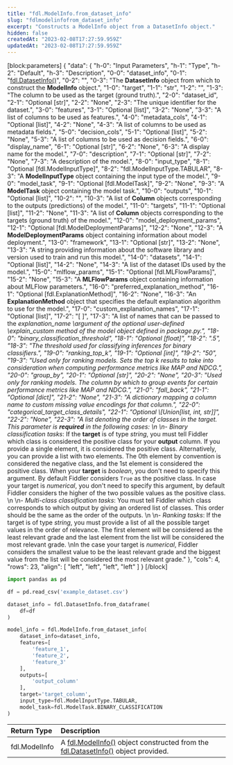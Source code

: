 ```yaml
---
title: "fdl.ModelInfo.from_dataset_info"
slug: "fdlmodelinfofrom_dataset_info"
excerpt: "Constructs a ModelInfo object from a DatasetInfo object."
hidden: false
createdAt: "2023-02-08T17:27:59.959Z"
updatedAt: "2023-02-08T17:27:59.959Z"
---
```

[block:parameters]
{
  "data": {
    "h-0": "Input Parameters",
    "h-1": "Type",
    "h-2": "Default",
    "h-3": "Description",
    "0-0": "dataset_info",
    "0-1": "[fdl.DatasetInfo()](ref:fdldatasetinfo)",
    "0-2": "",
    "0-3": "The **DatasetInfo** object from which to construct the **ModelInfo** object.",
    "1-0": "target",
    "1-1": "str",
    "1-2": "",
    "1-3": "The column to be used as the target (ground truth).",
    "2-0": "dataset_id",
    "2-1": "Optional [str]",
    "2-2": "None",
    "2-3": "The unique identifier for the dataset.",
    "3-0": "features",
    "3-1": "Optional [list]",
    "3-2": "None",
    "3-3": "A list of columns to be used as features.",
    "4-0": "metadata_cols",
    "4-1": "Optional [list]",
    "4-2": "None",
    "4-3": "A list of columns to be used as metadata fields.",
    "5-0": "decision_cols",
    "5-1": "Optional [list]",
    "5-2": "None",
    "5-3": "A list of columns to be used as decision fields.",
    "6-0": "display_name",
    "6-1": "Optional [str]",
    "6-2": "None",
    "6-3": "A display name for the model.",
    "7-0": "description",
    "7-1": "Optional [str]",
    "7-2": "None",
    "7-3": "A description of the model.",
    "8-0": "input_type",
    "8-1": "Optional [fdl.ModelInputType]",
    "8-2": "fdl.ModelInputType.TABULAR",
    "8-3": "A **ModelInputType** object containing the input type of the model.",
    "9-0": "model_task",
    "9-1": "Optional [fdl.ModelTask]",
    "9-2": "None",
    "9-3": "A **ModelTask** object containing the model task.",
    "10-0": "outputs",
    "10-1": "Optional [list]",
    "10-2": "",
    "10-3": "A list of **Column** objects corresponding to the outputs (predictions) of the model.",
    "11-0": "targets",
    "11-1": "Optional [list]",
    "11-2": "None",
    "11-3": "A list of **Column** objects corresponding to the targets (ground truth) of the model.",
    "12-0": "model_deployment_params",
    "12-1": "Optional [fdl.ModelDeploymentParams]",
    "12-2": "None",
    "12-3": "A **ModelDeploymentParams** object containing information about model deployment.",
    "13-0": "framework",
    "13-1": "Optional [str]",
    "13-2": "None",
    "13-3": "A string providing information about the software library and version used to train and run this model.",
    "14-0": "datasets",
    "14-1": "Optional [list]",
    "14-2": "None",
    "14-3": "A list of the dataset IDs used by the model.",
    "15-0": "mlflow_params",
    "15-1": "Optional [fdl.MLFlowParams]",
    "15-2": "None",
    "15-3": "A **MLFlowParams** object containing information about MLFlow parameters.",
    "16-0": "preferred_explanation_method",
    "16-1": "Optional [fdl.ExplanationMethod]",
    "16-2": "None",
    "16-3": "An **ExplanationMethod** object that specifies the default explanation algorithm to use for the model.",
    "17-0": "custom_explanation_names",
    "17-1": "Optional [list]",
    "17-2": "[ ]",
    "17-3": "A list of names that can be passed to the _explanation_name \\_argument of the optional user-defined \\_explain_custom_ method of the model object defined in _package.py._",
    "18-0": "binary_classification_threshold",
    "18-1": "Optional [float]",
    "18-2": ".5",
    "18-3": "The threshold used for classifying inferences for binary classifiers.",
    "19-0": "ranking_top_k",
    "19-1": "Optional [int]",
    "19-2": "50",
    "19-3": "Used only for ranking models. Sets the top _k_ results to take into consideration when computing performance metrics like MAP and NDCG.",
    "20-0": "group_by",
    "20-1": "Optional [str]",
    "20-2": "None",
    "20-3": "Used only for ranking models.  The column by which to group events for certain performance metrics like MAP and NDCG.",
    "21-0": "fall_back",
    "21-1": "Optional [dict]",
    "21-2": "None",
    "21-3": "A dictionary mapping a column name to custom missing value encodings for that column.",
    "22-0": "categorical_target_class_details",
    "22-1": "Optional \\[Union[list, int, str]]",
    "22-2": "None",
    "22-3": "A list denoting the order of classes in the target. This parameter is **required** in the following cases:  \n  \n_- Binary classification tasks_: If the **target** is of type _string_, you must tell Fiddler which class is considered the positive class for your **output** column. If you provide a single element, it is considered the positive class. Alternatively, you can provide a list with two elements. The 0th element by convention is considered the negative class, and the 1st element is considered the positive class.  When your **target** is _boolean_, you don't need to specify this argument. By default Fiddler considers `True` as the positive class. In case your target is _numerical_, you don't need to  specify this argument, by default Fiddler considers the higher of the two possible values as the positive class.  \n  \n- _Multi-class classification tasks_: You must tell Fiddler which class corresponds to which output by giving an ordered list of classes. This order should be the same as the order of the outputs.  \n  \n- _Ranking tasks_: If the target is of type _string_, you must provide a list of all the possible target values in the order of relevance. The first element will be considered as the least relevant grade and the last element from the list will be considered the most relevant grade.  \nIn the case your target is _numerical_, Fiddler considers the smallest value to be the least relevant grade and the biggest value from the list will be considered the most relevant grade."
  },
  "cols": 4,
  "rows": 23,
  "align": [
    "left",
    "left",
    "left",
    "left"
  ]
}
[/block]

```python Usage
import pandas as pd

df = pd.read_csv('example_dataset.csv')

dataset_info = fdl.DatasetInfo.from_dataframe(
    df=df
)

model_info = fdl.ModelInfo.from_dataset_info(
    dataset_info=dataset_info,
    features=[
        'feature_1',
        'feature_2',
        'feature_3'
    ],
    outputs=[
        'output_column'
    ],
    target='target_column',
    input_type=fdl.ModelInputType.TABULAR,
    model_task=fdl.ModelTask.BINARY_CLASSIFICATION
)
```



| Return Type   | Description                                                                                                                |
| :------------ | :------------------------------------------------------------------------------------------------------------------------- |
| fdl.ModelInfo | A [fdl.ModelInfo()](ref:fdlmodelinfo) object constructed from the [fdl.DatasetInfo()](ref:fdldatasetinfo) object provided. |